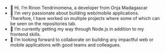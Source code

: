 - 👋 Hi, I’m Rinon Tendrinomena, a developer from Onja Madagascar
- 👀 I’m very passionate about building web/mobile applications. Therefore, I have worked on multiple projects where some of which can be seen on the repositories tab.
- 🌱 I’m currently getting my way through Node.js in addition to my frontend skills.
- 💞️ I’m looking forward to collaborate on building any impactful web or mobile applications with good teams and colleagues.

<!---
rinonTen/rinonTen is a ✨ special ✨ repository because its `README.md` (this file) appears on your GitHub profile.
You can click the Preview link to take a look at your changes.
--->
